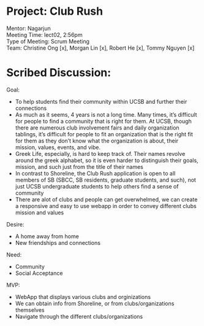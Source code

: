 # Project: Club Rush
Mentor: Nagarjun <br />
Meeting Time: lect02, 2:56pm <br />
Type of Meeting: Scrum Meeting <br />
Team: Christine Ong [x], Morgan Lin [x], Robert He [x], Tommy Nguyen [x] <br />
# Scribed Discussion: 
Goal: <br />
- To help students find their community within UCSB and further their connections <br />
- As much as it seems, 4 years is not a long time. Many times, it’s difficult for people to find a community that is right for them. At UCSB, though there are numerous club involvement fairs and daily organization tablings, it’s difficult for people to fit an organization that is the right fit for them as they don’t know what the organization is about, their mission, values, events, and vibe. <br />
- Greek Life, especially, is hard to keep track of. Their names revolve around the greek alphabet, so it is even harder to distinguish their goals, mission, and such just from the title of their names <br />
- In contrast to Shoreline, the Club Rush application is open to all members of SB (SBCC, SB residents, graduate students, and such), not just UCSB undergraduate students to help others find a sense of community <br />
- There are alot of clubs and people can get overwhelmed, we can create a responsive and easy to use webapp in order to convey different clubs mission and values <br />

Desire: <br />
- A home away from home <br />
- New friendships and connections <br />

Need: <br />
- Community <br />
- Social Acceptance <br />

MVP: <br />
- WebApp that displays various clubs and orginizations
- We can obtain info from Shoreline, or from clubs/organizations themselves
- Navigate through the different clubs/organizations 
